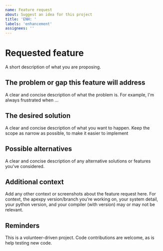 ```yaml
---
name: Feature request
about: Suggest an idea for this project
title: 'ENH: '
labels: 'enhancement'
assignees: ''
---
```


# Requested feature
A short description of what you are proposing.

## The problem or gap this feature will address
A clear and concise description of what the problem is. For example, I'm always
frustrated when ...

## The desired solution
A clear and concise description of what you want to happen.  Keep the scope as
narrow as possible, to make it easier to implement

## Possible alternatives
A clear and concise description of any alternative solutions or features you've
considered.

## Additional context
Add any other context or screenshots about the feature request here.  For
context, the apexpy version/branch you're working on, your system detail, your
python version, and your compiler (with version) may or may not be relevant.

## Reminders
This is a volunteer-driven project.  Code contributions are welcome, as is help
testing new code.
